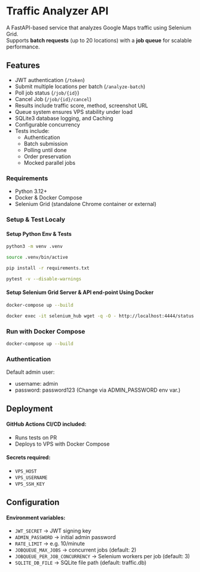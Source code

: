 # Traffic Analyzer API

A FastAPI-based service that analyzes Google Maps traffic using Selenium Grid.  
Supports **batch requests** (up to 20 locations) with a **job queue** for scalable performance.

## Features
- JWT authentication (`/token`)
- Submit multiple locations per batch (`/analyze-batch`)
- Poll job status (`/job/{id}`)
- Cancel Job (`/job/{id}/cancel`)
- Results include traffic score, method, screenshot URL
- Queue system ensures VPS stability under load
- SQLite3 database logging, and Caching
- Configurable concurrency
- Tests include:
   - Authentication
   - Batch submission
   - Polling until done
   - Order preservation
   - Mocked parallel jobs

### Requirements
- Python 3.12+
- Docker & Docker Compose
- Selenium Grid (standalone Chrome container or external)


### Setup & Test Localy

#### Setup Python Env & Tests
```bash
python3 -m venv .venv

source .venv/bin/active

pip install -r requirements.txt

pytest -v --disable-warnings
```

#### Setup Selenium Grid Server & API end-point Using Docker
```bash
docker-compose up --build

docker exec -it selenium_hub wget -q -O - http://localhost:4444/status
```

### Run with Docker Compose
```bash
docker-compose up --build
```

### Authentication
Default admin user:
   - username: admin
   - password: password123
   (Change via ADMIN_PASSWORD env var.)

## Deployment

#### GitHub Actions CI/CD included:
   - Runs tests on PR
   - Deploys to VPS with Docker Compose

#### Secrets required:
   - `VPS_HOST`
   - `VPS_USERNAME`
   - `VPS_SSH_KEY`


## Configuration

#### Environment variables:

   - `JWT_SECRET` → JWT signing key
   - `ADMIN_PASSWORD` → initial admin password
   - `RATE_LIMIT` → e.g. 10/minute
   - `JOBQUEUE_MAX_JOBS` → concurrent jobs (default: 2)
   - `JOBQUEUE_PER_JOB_CONCURRENCY` → Selenium workers per job (default: 3)
   - `SQLITE_DB_FILE` → SQLite file path (default: traffic.db)

